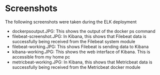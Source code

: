 # Screenshots

The following screenshots were taken during the ELK deployment

- dockerpsoutput.JPG: This shows the output of the docker ps command
- filebeat-screenshot.JPG: In Kibana, this shows that Filebeat data is successfully being received from the Filebeat system module
- filebeat-working.JPG: This shows Filebeat is sending data to Kibana
- kibana-working.JPG: This shows the web interface of Kibana. This is accessible from my home pc
- metricbeat-working.JPG: In Kibana, this shows that Metricbeat data is successfully being received from the Metricbeat docker module



